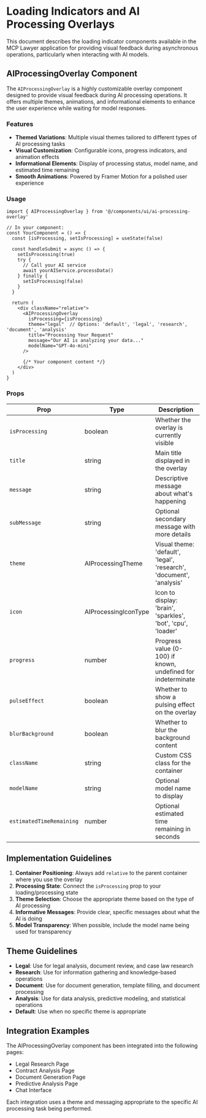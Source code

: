 # Loading Indicators and AI Processing Overlays

This document describes the loading indicator components available in the MCP Lawyer application for providing visual feedback during asynchronous operations, particularly when interacting with AI models.

## AIProcessingOverlay Component

The `AIProcessingOverlay` is a highly customizable overlay component designed to provide visual feedback during AI processing operations. It offers multiple themes, animations, and informational elements to enhance the user experience while waiting for model responses.

### Features

- **Themed Variations**: Multiple visual themes tailored to different types of AI processing tasks
- **Visual Customization**: Configurable icons, progress indicators, and animation effects
- **Informational Elements**: Display of processing status, model name, and estimated time remaining
- **Smooth Animations**: Powered by Framer Motion for a polished user experience

### Usage

```tsx
import { AIProcessingOverlay } from '@/components/ui/ai-processing-overlay'

// In your component:
const YourComponent = () => {
  const [isProcessing, setIsProcessing] = useState(false)
  
  const handleSubmit = async () => {
    setIsProcessing(true)
    try {
      // Call your AI service
      await yourAIService.processData()
    } finally {
      setIsProcessing(false)
    }
  }
  
  return (
    <div className="relative">
      <AIProcessingOverlay
        isProcessing={isProcessing}
        theme="legal"  // Options: 'default', 'legal', 'research', 'document', 'analysis'
        title="Processing Your Request"
        message="Our AI is analyzing your data..."
        modelName="GPT-4o-mini"
      />
      
      {/* Your component content */}
    </div>
  )
}
```

### Props

| Prop | Type | Description |
|------|------|-------------|
| `isProcessing` | boolean | Whether the overlay is currently visible |
| `title` | string | Main title displayed in the overlay |
| `message` | string | Descriptive message about what's happening |
| `subMessage` | string | Optional secondary message with more details |
| `theme` | AIProcessingTheme | Visual theme: 'default', 'legal', 'research', 'document', 'analysis' |
| `icon` | AIProcessingIconType | Icon to display: 'brain', 'sparkles', 'bot', 'cpu', 'loader' |
| `progress` | number | Progress value (0-100) if known, undefined for indeterminate |
| `pulseEffect` | boolean | Whether to show a pulsing effect on the overlay |
| `blurBackground` | boolean | Whether to blur the background content |
| `className` | string | Custom CSS class for the container |
| `modelName` | string | Optional model name to display |
| `estimatedTimeRemaining` | number | Optional estimated time remaining in seconds |

## Implementation Guidelines

1. **Container Positioning**: Always add `relative` to the parent container where you use the overlay
2. **Processing State**: Connect the `isProcessing` prop to your loading/processing state
3. **Theme Selection**: Choose the appropriate theme based on the type of AI processing
4. **Informative Messages**: Provide clear, specific messages about what the AI is doing
5. **Model Transparency**: When possible, include the model name being used for transparency

## Theme Guidelines

- **Legal**: Use for legal analysis, document review, and case law research
- **Research**: Use for information gathering and knowledge-based operations
- **Document**: Use for document generation, template filling, and document processing
- **Analysis**: Use for data analysis, predictive modeling, and statistical operations
- **Default**: Use when no specific theme is appropriate

## Integration Examples

The AIProcessingOverlay component has been integrated into the following pages:

- Legal Research Page
- Contract Analysis Page
- Document Generation Page
- Predictive Analysis Page
- Chat Interface

Each integration uses a theme and messaging appropriate to the specific AI processing task being performed.
